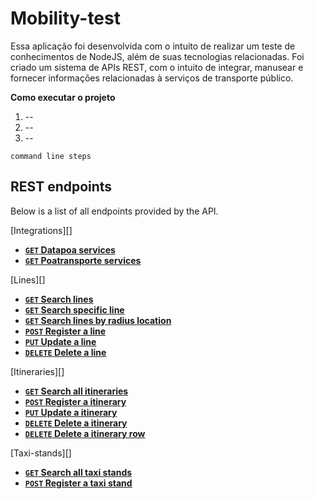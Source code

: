 ﻿# Mobility-test
 
Essa aplicação foi desenvolvida com o intuito de realizar um teste de conhecimentos de NodeJS, além de suas tecnologias relacionadas. 
Foi criado um sistema de APIs REST, com o intuito de integrar, manusear e fornecer informações relacionadas à serviços de transporte público.

**Como executar o projeto**

1. --
2. --
3. --

```
command line steps

```

## REST endpoints

Below is a list of all endpoints provided by the API.

[Integrations][]
- **[<code>GET</code> Datapoa services](/documentation/integration/GET_datapoa_services.md)**
- **[<code>GET</code> Poatransporte services](/documentation/integration/GET_poatransporte_services.md)**

[Lines][]
- **[<code>GET</code> Search lines](/documentation/lines/GET_lines.md)**
- **[<code>GET</code> Search specific line](/documentation/lines/GET_line.md)**
- **[<code>GET</code> Search lines by radius location](/documentation/lines/GET_lines_location.md)**
- **[<code>POST</code> Register a line](/documentation/lines/POST_line.md)**
- **[<code>PUT</code> Update a line](/documentation/lines/PUT_line.md)**
- **[<code>DELETE</code> Delete a line](/documentation/lines/DELETE_line.md)**

[Itineraries][]
- **[<code>GET</code> Search all itineraries](/documentation/itineraries/GET_itineraries.md)**
- **[<code>POST</code> Register a itinerary](/documentation/itineraries/POST_itinerary.md)**
- **[<code>PUT</code> Update a itinerary](/documentation/itineraries/PUT_itinerary.md)**
- **[<code>DELETE</code> Delete a itinerary](/documentation/itineraries/DELETE_itinerary.md)**
- **[<code>DELETE</code> Delete a itinerary row](/documentation/itineraries/DELETE_itinerary_row.md)**

[Taxi-stands][]
- **[<code>GET</code> Search all taxi stands](/documentation/taxi-stands/GET_taxi-stands.md)**
- **[<code>POST</code> Register a taxi stand](/documentation/taxi-stands/POST_taxi-stands.md)**
